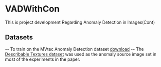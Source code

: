 # VADWithCon
This is project development Regarding Anomaly Detection in Images(Cont)
## Datasets
-- To train on the MVtec Anomaly Detection dataset [download](https://www.mvtec.com/company/research/datasets/mvtec-ad)
-- The [Describable Textures dataset](https://www.robots.ox.ac.uk/~vgg/data/dtd/) was used as the anomaly source 
image set in most of the experiments in the paper.
